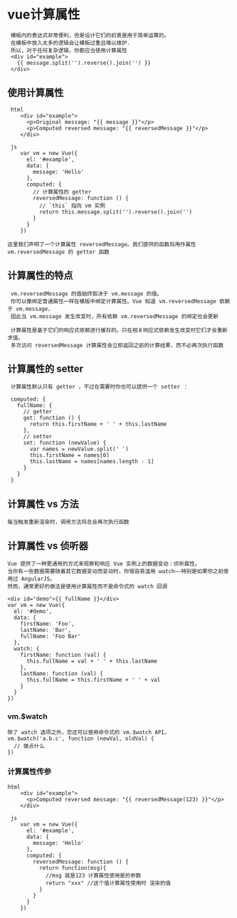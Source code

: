 # vue计算属性
     模板内的表达式非常便利，但是设计它们的初衷是用于简单运算的。
     在模板中放入太多的逻辑会让模板过重且难以维护.
     所以，对于任何复杂逻辑，你都应当使用计算属性
     <div id="example">
       {{ message.split('').reverse().join('') }}
     </div>

    
## 使用计算属性     
     html
        <div id="example">
          <p>Original message: "{{ message }}"</p>
          <p>Computed reversed message: "{{ reversedMessage }}"</p>
        </div>
     
     js
        var vm = new Vue({
          el: '#example',
          data: {
            message: 'Hello'
          },
          computed: {
            // 计算属性的 getter
            reversedMessage: function () {
              // `this` 指向 vm 实例
              return this.message.split('').reverse().join('')
            }
          }
        })
        
    这里我们声明了一个计算属性 reversedMessage。我们提供的函数将用作属性 vm.reversedMessage 的 getter 函数
 
 ## 计算属性的特点
     vm.reversedMessage 的值始终取决于 vm.message 的值。  
     你可以像绑定普通属性一样在模板中绑定计算属性。Vue 知道 vm.reversedMessage 依赖于 vm.message，
     因此当 vm.message 发生改变时，所有依赖 vm.reversedMessage 的绑定也会更新
     
     计算属性是基于它们的响应式依赖进行缓存的。只在相关响应式依赖发生改变时它们才会重新求值。
     多次访问 reversedMessage 计算属性会立即返回之前的计算结果，而不必再次执行函数
 
 ## 计算属性的 setter
     计算属性默认只有 getter ，不过在需要时你也可以提供一个 setter ：
     
     computed: {
       fullName: {
         // getter
         get: function () {
           return this.firstName + ' ' + this.lastName
         },
         // setter
         set: function (newValue) {
           var names = newValue.split(' ')
           this.firstName = names[0]
           this.lastName = names[names.length - 1]
         }
       }
     }    
     
 ## 计算属性 vs 方法
    每当触发重新渲染时，调用方法将总会再次执行函数
    
 ## 计算属性 vs 侦听器
    Vue 提供了一种更通用的方式来观察和响应 Vue 实例上的数据变动：侦听属性。
    当你有一些数据需要随着其它数据变动而变动时，你很容易滥用 watch——特别是如果你之前使用过 AngularJS。
    然而，通常更好的做法是使用计算属性而不是命令式的 watch 回调
    
    <div id="demo">{{ fullName }}</div>
    var vm = new Vue({
      el: '#demo',
      data: {
        firstName: 'Foo',
        lastName: 'Bar',
        fullName: 'Foo Bar'
      },
      watch: {
        firstName: function (val) {
          this.fullName = val + ' ' + this.lastName
        },
        lastName: function (val) {
          this.fullName = this.firstName + ' ' + val
        }
      }
    })
    
### vm.$watch
    除了 watch 选项之外，您还可以使用命令式的 vm.$watch API。
    vm.$watch('a.b.c', function (newVal, oldVal) {
      // 做点什么
    })
    
	
### 计算属性传参
    html
        <div id="example">
          <p>Computed reversed message: "{{ reversedMessage(123) }}"</p>
        </div>
     
     js
        var vm = new Vue({
          el: '#example',
          data: {
            message: 'Hello'
          },
          computed: {
            reversedMessage: function () {           
              return function(msg){
				//msg 就是123 计算属性使用是的参数
				return "xxx" //这个值计算属性使用时 渲染的值
			  }
            }
          }
        })
    

    
    
    
 
       
    
       